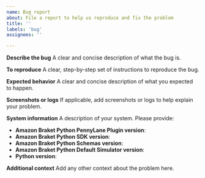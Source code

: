 ```yaml
---
name: Bug report
about: File a report to help us reproduce and fix the problem
title: ''
labels: 'bug'
assignees: ''

---
```


**Describe the bug**
A clear and concise description of what the bug is.

**To reproduce**
A clear, step-by-step set of instructions to reproduce the bug.

**Expected behavior**
A clear and concise description of what you expected to happen.

**Screenshots or logs**
If applicable, add screenshots or logs to help explain your problem.

**System information**
A description of your system. Please provide:
- **Amazon Braket Python PennyLane Plugin version**:
- **Amazon Braket Python SDK version**:
- **Amazon Braket Python Schemas version**:
- **Amazon Braket Python Default Simulator version**:
- **Python version**:

**Additional context**
Add any other context about the problem here.
